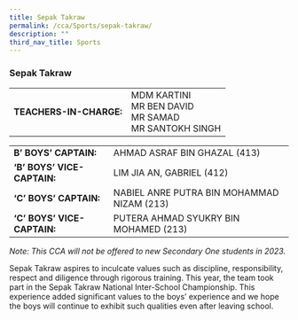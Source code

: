 ```yaml
---
title: Sepak Takraw
permalink: /cca/Sports/sepak-takraw/
description: ""
third_nav_title: Sports
---
```

### Sepak Takraw

|  	|  	|
|---	|---	|
| **TEACHERS-IN-CHARGE:** 	| MDM KARTINI<BR>MR BEN DAVID<BR>MR SAMAD<BR>MR SANTOKH SINGH 	|

|  	|  	|
|---	|---	|
| **B’ BOYS’ CAPTAIN:** 	| AHMAD ASRAF BIN GHAZAL (413) 	|
| **‘B’ BOYS’ VICE-CAPTAIN:** 	| LIM JIA AN, GABRIEL (412) 	|
| **‘C’ BOYS’ CAPTAIN:** 	| NABIEL ANRE PUTRA BIN MOHAMMAD NIZAM (213) 	|
| **‘C’ BOYS’ VICE-CAPTAIN:** 	| PUTERA AHMAD SYUKRY BIN MOHAMED (213) 	|

*Note: This CCA will not be offered to new Secondary One students in 2023.*

Sepak Takraw aspires to inculcate values such as discipline, responsibility, respect and diligence through rigorous training. This year, the team took part in the Sepak Takraw National Inter-School Championship. This experience added significant values to the boys’ experience and we hope the boys will continue to exhibit such qualities even after leaving school.